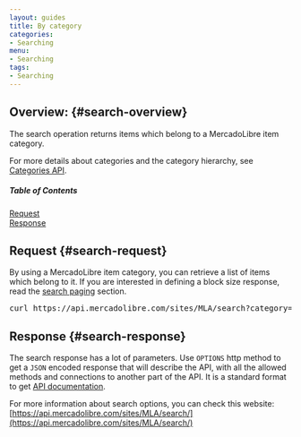 ```yaml
---
layout: guides
title: By category
categories: 
- Searching
menu: 
- Searching
tags: 
- Searching
---
```


## Overview: {#search-overview}

The search operation returns items which belong to a MercadoLibre item category. 

For more details about categories and the category hierarchy, see [Categories API](/category-introduction). 


<div class="contents">
  <h5>Table of Contents</h5>
  <dl>
    <dt><a href="javascript:void(0)" onClick="goToByScroll('search-request')">Request</a></dt>
    <dt><a href="javascript:void(0)" onClick="goToByScroll('search-response')">Response</a></dt>
  </dl>
</div>


## Request {#search-request}

By using a MercadoLibre item category, you can retrieve a list of items which belong to it. If you are interested in defining a block size response, read the [search paging](/search-paging) section.   

<pre class="terminal">
curl https://api.mercadolibre.com/sites/MLA/search?category=MLA5726
</pre>

## Response {#search-response}

The search response has a lot of parameters. Use <code>OPTIONS</code> http method to get a <code>JSON</code> encoded response that will describe the API, with all the allowed methods and connections to another part of the API. It is a standard format to get [API documentation](/design-considerations/#options).


For more information about search options, you can check this website: [https://api.mercadolibre.com/sites/MLA/search/](https://api.mercadolibre.com/sites/MLA/search/)




